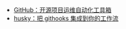 - [GitHub：开源项目运维自动化工具箱](https://github.com/showcases/tools-for-open-source)
- [husky：把 githooks 集成到你的工作流](https://github.com/typicode/husky)

